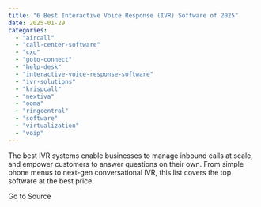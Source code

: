 ```yaml
---
title: "6 Best Interactive Voice Response (IVR) Software of 2025"
date: 2025-01-29
categories: 
  - "aircall"
  - "call-center-software"
  - "cxo"
  - "goto-connect"
  - "help-desk"
  - "interactive-voice-response-software"
  - "ivr-solutions"
  - "krispcall"
  - "nextiva"
  - "ooma"
  - "ringcentral"
  - "software"
  - "virtualization"
  - "voip"
---
```


The best IVR systems enable businesses to manage inbound calls at scale, and empower customers to answer questions on their own. From simple phone menus to next-gen conversational IVR, this list covers the top software at the best price.

Go to Source
